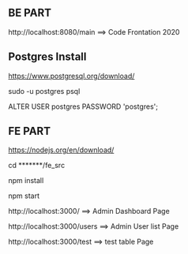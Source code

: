 ## BE PART

http://localhost:8080/main ==> Code Frontation 2020

## Postgres Install

https://www.postgresql.org/download/

sudo -u postgres psql

ALTER USER postgres PASSWORD 'postgres';


## FE PART

https://nodejs.org/en/download/

cd *******/fe_src

npm install

npm start

http://localhost:3000/   ==> Admin Dashboard Page

http://localhost:3000/users  ==> Admin User list Page

http://localhost:3000/test  ==> test table Page
